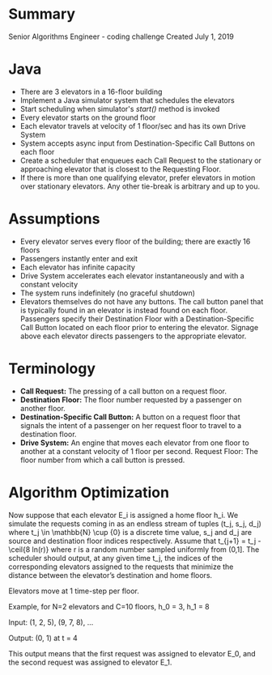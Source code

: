 # Summary
Senior Algorithms Engineer - coding challenge
Created July 1, 2019

# Java
- There are 3 elevators in a 16-floor building
- Implement a Java simulator system that schedules the elevators
- Start scheduling when simulator's *start()* method is invoked
- Every elevator starts on the ground floor
- Each elevator travels at velocity of 1 floor/sec and has its own Drive System
- System accepts async input from Destination-Specific Call Buttons on each floor
- Create a scheduler that enqueues each Call Request to the stationary or approaching elevator that is closest to the Requesting Floor.
- If there is more than one qualifying elevator, prefer elevators in motion over stationary elevators. Any other tie-break is arbitrary and up to you.

# Assumptions
- Every elevator serves every floor of the building; there are exactly 16 floors
- Passengers instantly enter and exit
- Each elevator has infinite capacity
- Drive System accelerates each elevator instantaneously and with a constant velocity
- The system runs indefinitely (no graceful shutdown)
- Elevators themselves do not have any buttons. The call button panel that is typically found in an elevator is instead found on each floor. Passengers specify their Destination Floor with a Destination-Specific Call Button located on each floor prior to entering the elevator. Signage above each elevator directs passengers to the appropriate elevator.

# Terminology
- **Call Request:** The pressing of a call button on a request floor.
- **Destination Floor:** The floor number requested by a passenger on another floor.
- **Destination-Specific Call Button:** A button on a request floor that signals the intent of a passenger on her request floor to travel to a destination floor.
- **Drive System:** An engine that moves each elevator from one floor to another at a constant velocity of 1 floor per second.
Request Floor: The floor number from which a call button is pressed.

# Algorithm Optimization
Now suppose that each elevator E_i is assigned a home floor h_i. We simulate the requests coming in as an endless stream of tuples (t_j, s_j, d_j) where t_j \in \mathbb{N} \cup {0} is a discrete time value, s_j and d_j are source and destination floor indices respectively. Assume that t_{j+1} = t_j  - \ceil{8 ln(r)} where r is a random number sampled uniformly from (0,1]. The scheduler should output, at any given time t_j, the indices of the corresponding elevators assigned to the requests that minimize the distance between the elevator’s destination and home floors.

Elevators move at 1 time-step per floor.

Example, for N=2 elevators and C=10 floors, h_0 = 3, h_1 = 8

Input: (1,  2,  5), (9,  7,  8), ...

Output: (0, 1) at t = 4

This output means that the first request was assigned to elevator E_0, and the second request was assigned to elevator E_1.

